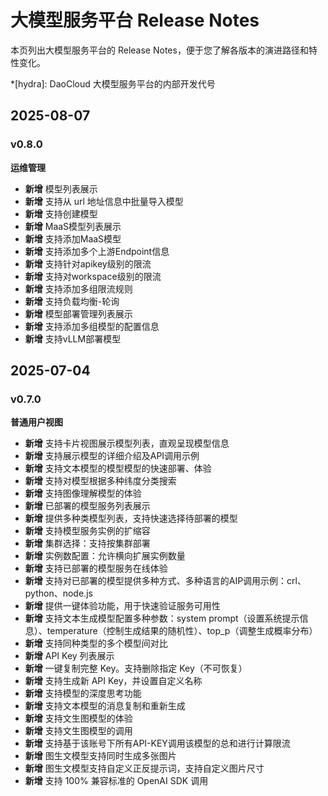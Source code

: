 # 大模型服务平台 Release Notes

本页列出大模型服务平台的 Release Notes，便于您了解各版本的演进路径和特性变化。

*[hydra]: DaoCloud 大模型服务平台的内部开发代号

## 2025-08-07

### v0.8.0

**运维管理**

- **新增** 模型列表展示
- **新增** 支持从 url 地址信息中批量导入模型
- **新增** 支持创建模型
- **新增** MaaS模型列表展示
- **新增** 支持添加MaaS模型
- **新增** 支持添加多个上游Endpoint信息
- **新增** 支持针对apikey级别的限流
- **新增** 支持对workspace级别的限流
- **新增** 支持添加多组限流规则
- **新增** 支持负载均衡-轮询
- **新增** 模型部署管理列表展示
- **新增** 支持添加多组模型的配置信息
- **新增** 支持vLLM部署模型

## 2025-07-04

### v0.7.0

**普通用户视图**

- **新增** 支持卡片视图展示模型列表，直观呈现模型信息
- **新增** 支持展示模型的详细介绍及API调用示例
- **新增** 支持文本模型的模型模型的快速部署、体验
- **新增** 支持对模型根据多种纬度分类搜索
- **新增** 支持图像理解模型的体验
- **新增** 已部署的模型服务列表展示
- **新增** 提供多种类模型列表，支持快速选择待部署的模型
- **新增** 支持模型服务实例的扩缩容
- **新增** 集群选择：支持按集群部署
- **新增** 实例数配置：允许横向扩展实例数量
- **新增** 支持已部署的模型服务在线体验
- **新增** 支持对已部署的模型提供多种方式、多种语言的AIP调用示例：crl、python、node.js
- **新增** 提供一键体验功能，用于快速验证服务可用性
- **新增** 支持文本生成模型配置多种参数：system prompt（设置系统提示信息）、temperature（控制生成结果的随机性）、top_p（调整生成概率分布）
- **新增** 支持同种类型的多个模型间对比
- **新增** API Key 列表展示
- **新增** 一键复制完整 Key。支持删除指定 Key（不可恢复）
- **新增** 支持生成新 API Key，并设置自定义名称
- **新增** 支持模型的深度思考功能
- **新增** 支持文本模型的消息复制和重新生成
- **新增** 支持文生图模型的体验
- **新增** 支持文生图模型的调用
- **新增** 支持基于该账号下所有API-KEY调用该模型的总和进行计算限流
- **新增** 图生文模型支持同时生成多张图片
- **新增** 图生文模型支持自定义正反提示词，支持自定义图片尺寸
- **新增** 支持 100% 兼容标准的 OpenAI SDK 调用
